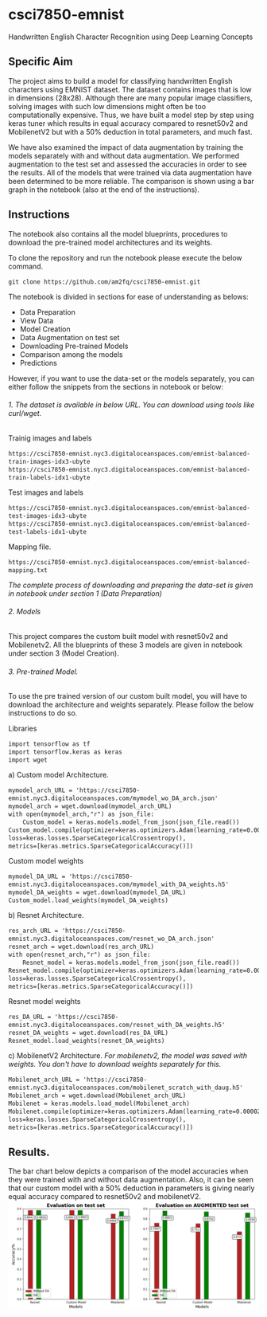 # csci7850-emnist
Handwritten English Character Recognition using Deep Learning Concepts 

## Specific Aim
The project aims to build a model for classifying handwritten English characters using EMNIST dataset. The dataset contains images that is low in dimensions (28x28). Although there are many popular image classifiers, solving images with such low dimensions might often be too computationally expensive. Thus, we have built a model step by step using keras tuner which results in equal accuracy compared to resnet50v2 and MobilenetV2 but with a 50% deduction in total parameters, and much fast. 

We have also examined the impact of data augmentation by training the models separately with and without data augmentation. We performed augmentation to the test set and assessed the accuracies in order to see the results. All of the models that were trained via data augmentation have been determined to be more reliable. The comparison is shown using a bar graph in the notebook (also at the end of the instructions).


## Instructions
The notebook also contains all the model blueprints, procedures to download the pre-trained model architectures and its weights.

To clone the repository and run the notebook please execute the below command.
```
git clone https://github.com/am2fq/csci7850-emnist.git
```
The notebook is divided in sections for ease of understanding as belows:
+ Data Preparation
+ View Data
+ Model Creation
+ Data Augmentation on test set
+ Downloading Pre-trained Models
+ Comparison among the models
+ Predictions

However, if you want to use the data-set or the models separately, you can either follow the snippets from the sections in notebook or below: 

###### 1. The dataset is available in below URL. You can download using tools like curl/wget.

Trainig images and labels
```
https://csci7850-emnist.nyc3.digitaloceanspaces.com/emnist-balanced-train-images-idx3-ubyte
https://csci7850-emnist.nyc3.digitaloceanspaces.com/emnist-balanced-train-labels-idx1-ubyte
```
Test images and labels
```
https://csci7850-emnist.nyc3.digitaloceanspaces.com/emnist-balanced-test-images-idx3-ubyte
https://csci7850-emnist.nyc3.digitaloceanspaces.com/emnist-balanced-test-labels-idx1-ubyte
```
Mapping file.
```
https://csci7850-emnist.nyc3.digitaloceanspaces.com/emnist-balanced-mapping.txt
```

*The complete process of downloading  and preparing the data-set is given in notebook under section 1 (Data Preparation)*
###### 2. Models

This project compares the custom built model with resnet50v2 and Mobilenetv2. All the blueprints of these 3 models are given in notebook under section 3 (Model Creation).
###### 3. Pre-trained Model.
To use the pre trained version of our custom built model, you will have to download the architecture and weights separately. Please follow the below instructions to do so.

Libraries
```
import tensorflow as tf
import tensorflow.keras as keras
import wget
```

a) Custom model Architecture.
```
mymodel_arch_URL = 'https://csci7850-emnist.nyc3.digitaloceanspaces.com/mymodel_wo_DA_arch.json'
mymodel_arch = wget.download(mymodel_arch_URL)
with open(mymodel_arch,"r") as json_file:
    Custom_model = keras.models.model_from_json(json_file.read())
Custom_model.compile(optimizer=keras.optimizers.Adam(learning_rate=0.00001),
loss=keras.losses.SparseCategoricalCrossentropy(),
metrics=[keras.metrics.SparseCategoricalAccuracy()])
```
Custom model weights
```
mymodel_DA_URL = 'https://csci7850-emnist.nyc3.digitaloceanspaces.com/mymodel_with_DA_weights.h5'
mymodel_DA_weights = wget.download(mymodel_DA_URL)
Custom_model.load_weights(mymodel_DA_weights)
```
b) Resnet Architecture.
```
res_arch_URL = 'https://csci7850-emnist.nyc3.digitaloceanspaces.com/resnet_wo_DA_arch.json'
resnet_arch = wget.download(res_arch_URL)
with open(resnet_arch,"r") as json_file:
    Resnet_model = keras.models.model_from_json(json_file.read())
Resnet_model.compile(optimizer=keras.optimizers.Adam(learning_rate=0.000025),
loss=keras.losses.SparseCategoricalCrossentropy(),
metrics=[keras.metrics.SparseCategoricalAccuracy()])
```
Resnet model weights
```
res_DA_URL = 'https://csci7850-emnist.nyc3.digitaloceanspaces.com/resnet_with_DA_weights.h5'
resnet_DA_weights = wget.download(res_DA_URL)
Resnet_model.load_weights(resnet_DA_weights)
```
c) MobilenetV2 Architecture.
*For mobilenetv2, the model was saved with weights. You don't have to download weights separately for this.*
```
Mobilenet_arch_URL = 'https://csci7850-emnist.nyc3.digitaloceanspaces.com/mobilenet_scratch_with_daug.h5'
Mobilenet_arch = wget.download(Mobilenet_arch_URL)
Mobilenet = keras.models.load_model(Mobilenet_arch)
Mobilenet.compile(optimizer=keras.optimizers.Adam(learning_rate=0.000025),
loss=keras.losses.SparseCategoricalCrossentropy(),
metrics=[keras.metrics.SparseCategoricalAccuracy()])
```
## Results.
The bar chart below depicts a comparison of the model accuracies when they were trained with and without data augmentation. Also, it can be seen that our custom model with a 50% deduction in parameters is giving nearly equal accuracy compared to resnet50v2 and mobilenetV2.
![My Image](Comparison.PNG)

